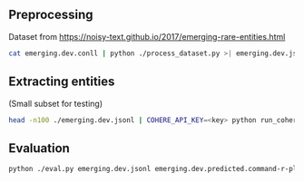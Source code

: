 ## Preprocessing

Dataset from https://noisy-text.github.io/2017/emerging-rare-entities.html

```bash
cat emerging.dev.conll | python ./process_dataset.py >| emerging.dev.jsonl
```

## Extracting entities

(Small subset for testing)

```bash
head -n100 ./emerging.dev.jsonl | COHERE_API_KEY=<key> python run_cohere.py --num_threads 3 --out_file emerging.dev.predicted.command-r-plus.jsonl
```

## Evaluation

```bash
python ./eval.py emerging.dev.jsonl emerging.dev.predicted.command-r-plus.jsonl
```
